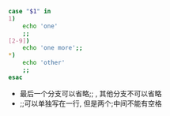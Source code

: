```bash
case "$1" in
1)
    echo 'one'
    ;;
[2-9])
    echo 'one more';;
*)
    echo 'other'
    ;;
esac
```

- 最后一个分支可以省略;;   , 其他分支不可以省略
- ;;可以单独写在一行, 但是两个;中间不能有空格